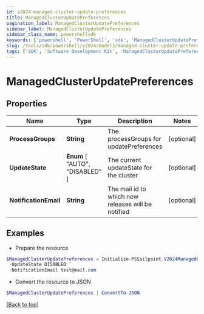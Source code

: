 ```yaml
---
id: v2024-managed-cluster-update-preferences
title: ManagedClusterUpdatePreferences
pagination_label: ManagedClusterUpdatePreferences
sidebar_label: ManagedClusterUpdatePreferences
sidebar_class_name: powershellsdk
keywords: ['powershell', 'PowerShell', 'sdk', 'ManagedClusterUpdatePreferences', 'V2024ManagedClusterUpdatePreferences'] 
slug: /tools/sdk/powershell/v2024/models/managed-cluster-update-preferences
tags: ['SDK', 'Software Development Kit', 'ManagedClusterUpdatePreferences', 'V2024ManagedClusterUpdatePreferences']
---
```



# ManagedClusterUpdatePreferences

## Properties

Name | Type | Description | Notes
------------ | ------------- | ------------- | -------------
**ProcessGroups** | **String** | The processGroups for updatePreferences | [optional] 
**UpdateState** |  **Enum** [  "AUTO",    "DISABLED" ] | The current updateState for the cluster | [optional] 
**NotificationEmail** | **String** | The mail id to which new releases will be notified | [optional] 

## Examples

- Prepare the resource
```powershell
$ManagedClusterUpdatePreferences = Initialize-PSSailpoint.V2024ManagedClusterUpdatePreferences  -ProcessGroups null `
 -UpdateState DISABLED `
 -NotificationEmail test@mail.com
```

- Convert the resource to JSON
```powershell
$ManagedClusterUpdatePreferences | ConvertTo-JSON
```


[[Back to top]](#) 

